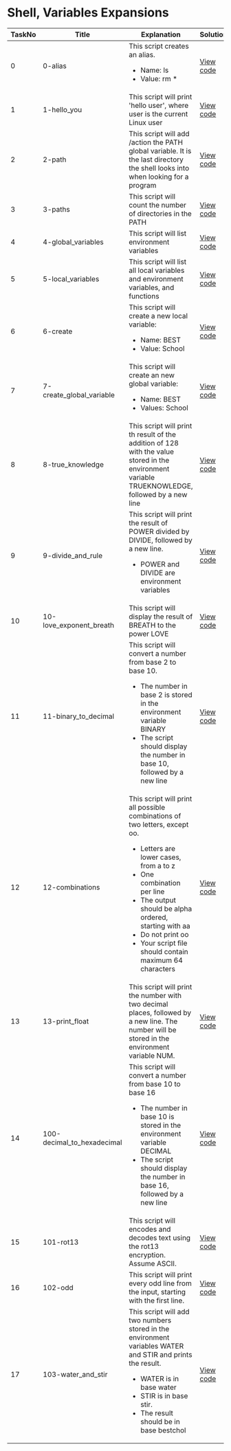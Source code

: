 <h1> Shell, Variables Expansions </h1>

| TaskNo   | Title |  Explanation | Solution  |
|-----|--------------------|-----------------------------------------------|-------|
| 0 | <p>0-alias</p> | This script creates an alias. <ul><li>Name: ls</li><li> Value: rm * </li></ul> | <a href=""> View code </a> | 
| 1 | <p>1-hello_you</p> | This script will print 'hello user', where user is the current Linux user | <a href="https://github.com/Gtindi/myLeetcodeSolutions/blob/main/Binary_Search/Binary_search/solution.py">View code</a> |
| 2 | <p>2-path</p> | This script will add /action the PATH global variable. It is the last directory the shell looks into when looking for a program | <a href="https://github.com/Gtindi/myLeetcodeSolutions/blob/main/Binary_Search/Binary_search/solution.py">View code</a> |
| 3 | <p>3-paths</p> | This script will count the number of directories in the PATH | <a href="https://github.com/Gtindi/myLeetcodeSolutions/blob/main/Binary_Search/First_bad_version/solution.py">View code</a> |
| 4 | <p>4-global_variables</p> | This script will list environment variables | <a href="https://github.com/Gtindi/myLeetcodeSolutions/blob/main/Tree/Validate_binary_search_tree/solution.py">View code</a> |
| 5 | <p>5-local_variables</p>| This script will list all local variables and environment variables, and functions |  <a href="https://github.com/Gtindi/myLeetcodeSolutions/blob/main/Tree/N-ary_Tree_preorder_traversal/solution.py"> View code </a> |
| 6 | <p>6-create</p> | This script will create a new local variable: <ul><li>Name: BEST</li><li> Value: School </li></ul> | <a href="https://github.com/Gtindi/myLeetcodeSolutions/blob/main/Linked_List/Merge_Two_Sorted_Lists/solution.py">View code</a> |
| 7 | <p>7-create_global_variable</p> | This script will create an new global variable: <ul><li>Name: BEST</li><li> Values: School </li></ul> | <a href="https://github.com/Gtindi/myLeetcodeSolutions/blob/main/Linked_List/Reverse_Linked_List/solution.py">View code</a> |
| 8 | <p>8-true_knowledge</p>| This script will print th result of the addition of 128 with the value stored in the environment variable TRUEKNOWLEDGE, followed by a new line | <a href="https://github.com/Gtindi/myLeetcodeSolutions/blob/main/Tree/Lowest_common_ancestor_of_a_binary_search_tree/solution.py">View code</a> |
| 9 | <p>9-divide_and_rule</p> | This script will print the result of POWER divided by DIVIDE, followed by a new line. <ul><li> POWER and DIVIDE are environment variables </li></ul> | <a href="https://github.com/Gtindi/myLeetcodeSolutions/blob/main/String/Is_Subsequence/solution.py">View code</a> |
| 10 |<p>10-love_exponent_breath</p> | This script will display the result of BREATH to the power LOVE | <a href="https://github.com/Gtindi/myLeetcodeSolutions/blob/main/Prefix_Sum/Find_pivot_index/solution.py">View code</a> |
| 11 |<p>11-binary_to_decimal</p> | This script will convert a number from base 2 to base 10. <ul><li>The number in base 2 is stored in the environment variable BINARY</li><li> The script should display the number in base 10, followed by a new line </li></ul> | <a href="https://github.com/Gtindi/myLeetcodeSolutions/blob/main/String/Isomorphic_strings/solution.py">View code</a> |
| 12 |<p>12-combinations</p> | This script will print all possible combinations of two letters, except oo. <ul><li>Letters are lower cases, from a to z</li><li> One combination per line </li><li>The output should be alpha ordered, starting with aa</li><li>Do not print oo</li><li>Your script file should contain maximum 64 characters</li></ul> | <a href="https://github.com/Gtindi/myLeetcodeSolutions/blob/main/Linked_List/Middle_of_the_linked_list/solution.py">View code</a> |
| 13 |<p>13-print_float</p> | This script will print the number with two decimal places, followed by a new line. The number will be stored in the environment variable NUM. | <a href="https://github.com/Gtindi/myLeetcodeSolutions/blob/main/Linked_List/Linked_list_cycle_2/solution.py">View code</a> |
| 14 |<p>100-decimal_to_hexadecimal</p> | This script will convert a number from base 10 to base 16 <ul><li>The number in base 10 is stored in the environment variable DECIMAL</li><li>     The script should display the number in base 16, followed by a new line </li></ul> | <a href="https://github.com/Gtindi/myLeetcodeSolutions/blob/main/Greedy/Stock/solution.py">View code</a> |
| 15 |<p>101-rot13</p> | This script will encodes and decodes text using the rot13 encryption. Assume ASCII. | <a href="https://github.com/Gtindi/myLeetcodeSolutions/blob/main/Greedy/Longest_palindrome/solution.py">View code</a> |
| 16 |<p>102-odd</p> | This script will print every odd line from the input, starting with the first line. | <a href="https://github.com/Gtindi/myLeetcodeSolutions/blob/main/Random_Problems/Two_Sum/solution.py">View code</a> |
| 17 |<p>103-water_and_stir</p> | This script will add two numbers stored in the environment variables WATER and STIR and prints the result. <ul><li>WATER is in base water</li><li> STIR is in base stir. </li> <li> The result should be in base bestchol </li></ul> | <a href="https://github.com/Gtindi/myLeetcodeSolutions/blob/main/Greedy/Palindrome_Number/solution.py">View code</a> |